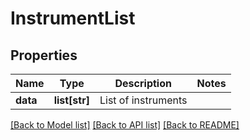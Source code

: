 # InstrumentList

## Properties
Name | Type | Description | Notes
------------ | ------------- | ------------- | -------------
**data** | **list[str]** | List of instruments | 

[[Back to Model list]](../README.md#documentation-for-models) [[Back to API list]](../README.md#documentation-for-api-endpoints) [[Back to README]](../README.md)

